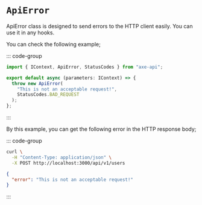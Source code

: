 # `ApiError`

ApiError class is designed to send errors to the HTTP client easily. You can use it in any hooks.

You can check the following example;

::: code-group

```ts [app/v1/Hooks/User/onBeforeInsert.ts]
import { IContext, ApiError, StatusCodes } from "axe-api";

export default async (parameters: IContext) => {
  throw new ApiError(
    "This is not an acceptable request!",
    StatusCodes.BAD_REQUEST
  );
};
```

:::

By this example, you can get the following error in the HTTP response body;

::: code-group

```bash [cURL Request]
curl \
  -H "Content-Type: application/json" \
  -X POST http://localhost:3000/api/v1/users
```

```json [Response [400]]
{
  "error": "This is not an acceptable request!"
}
```

:::

